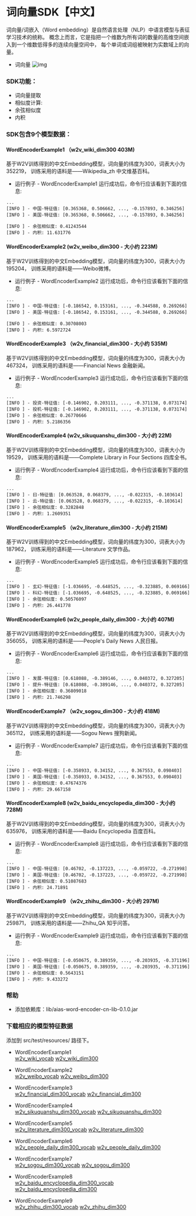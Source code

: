 # 词向量SDK【中文】
词向量/词嵌入（Word embedding）是自然语言处理（NLP）中语言模型与表征学习技术的统称。
概念上而言，它是指把一个维数为所有词的数量的高维空间嵌入到一个维数低得多的连续向量空间中，
每个单词或词组被映射为实数域上的向量。


- 词向量
![img](https://djl-model.oss-cn-hongkong.aliyuncs.com/AIAS/nlp_sdks/word_vector.jpeg)

### SDK功能：
- 词向量提取
- 相似度计算:
-   余弦相似度
-   内积

### SDK包含9个模型数据：
#### WordEncoderExample1 （w2v_wiki_dim300 403M)
   基于W2V训练得到的中文Embedding模型，词向量的纬度为300，词表大小为352219，
   训练采用的语料是——Wikipedia_zh 中文维基百科。

-  运行例子 - WordEncoderExample1
运行成功后，命令行应该看到下面的信息:
```text
...
[INFO ] - 中国-特征值: [0.365368, 0.506662, ..., -0.157893, 0.346256]
[INFO ] - 美国-特征值: [0.365368, 0.506662, ..., -0.157893, 0.346256]

[INFO ] - 余弦相似度: 0.41243544
[INFO ] - 内积: 11.631776
 ```
  
#### WordEncoderExample2 (w2v_weibo_dim300 - 大小约 223M)
   基于W2V训练得到的中文Embedding模型，词向量的纬度为300，词表大小为195204，
   训练采用的语料是——Weibo微博。
   
-  运行例子 - WordEncoderExample2
运行成功后，命令行应该看到下面的信息:
```text
...
[INFO ] - 中国-特征值: [-0.186542, 0.153161, ..., -0.344588, 0.269266]
[INFO ] - 美国-特征值: [-0.186542, 0.153161, ..., -0.344588, 0.269266]

[INFO ] - 余弦相似度: 0.30708003
[INFO ] - 内积: 6.5972724
```

#### WordEncoderExample3 （w2v_financial_dim300 - 大小约 535M)
   基于W2V训练得到的中文Embedding模型，词向量的纬度为300，词表大小为467324，
   训练采用的语料是——Financial News 金融新闻。
   
-  运行例子 - WordEncoderExample3
运行成功后，命令行应该看到下面的信息:
```text
...
[INFO ] - 投资-特征值: [-0.146902, 0.203111, ..., -0.371138, 0.073174]
[INFO ] - 投机-特征值: [-0.146902, 0.203111, ..., -0.371138, 0.073174]
[INFO ] - 余弦相似度: 0.26770666
[INFO ] - 内积: 5.2186356
```
  
#### WordEncoderExample4 (w2v_sikuquanshu_dim300 - 大小约 22M)
   基于W2V训练得到的中文Embedding模型，词向量的纬度为300，词表大小为19529，
   训练采用的语料是——Complete Library in Four Sections 四库全书。
   
-  运行例子 - WordEncoderExample4
运行成功后，命令行应该看到下面的信息:
```text
...
[INFO ] - 曰-特征值: [0.063528, 0.068379, ..., -0.022315, -0.103614]
[INFO ] - 云-特征值: [0.063528, 0.068379, ..., -0.022315, -0.103614]
[INFO ] - 余弦相似度: 0.3282848
[INFO ] - 内积: 1.2609351
```
   
#### WordEncoderExample5 （w2v_literature_dim300 - 大小约 215M)
   基于W2V训练得到的中文Embedding模型，词向量的纬度为300，词表大小为187962，
   训练采用的语料是——Literature 文学作品。

-  运行例子 - WordEncoderExample5
运行成功后，命令行应该看到下面的信息:
```text
...
[INFO ] - 玄幻-特征值: [-1.036695, -0.648525, ..., -0.323885, 0.069166]
[INFO ] - 科幻-特征值: [-1.036695, -0.648525, ..., -0.323885, 0.069166]
[INFO ] - 余弦相似度: 0.50576097
[INFO ] - 内积: 26.441778
```
  
#### WordEncoderExample6 (w2v_people_daily_dim300 - 大小约 407M)
   基于W2V训练得到的中文Embedding模型，词向量的纬度为300，词表大小为356055，
   训练采用的语料是——People's Daily News 人民日报。

-  运行例子 - WordEncoderExample6
运行成功后，命令行应该看到下面的信息:
```text
...
[INFO ] - 发展-特征值: [0.618088, -0.389146, ..., 0.040372, 0.327205]
[INFO ] - 提升-特征值: [0.618088, -0.389146, ..., 0.040372, 0.327205]
[INFO ] - 余弦相似度: 0.36809018
[INFO ] - 内积: 21.746298
```
   
#### WordEncoderExample7 （w2v_sogou_dim300 - 大小约 418M)
   基于W2V训练得到的中文Embedding模型，词向量的纬度为300，词表大小为365112，
   训练采用的语料是——Sogou News 搜狗新闻。

-  运行例子 - WordEncoderExample7
运行成功后，命令行应该看到下面的信息:
```text
...
[INFO ] - 中国-特征值: [-0.358933, 0.34152, ..., 0.367553, 0.098403]
[INFO ] - 美国-特征值: [-0.358933, 0.34152, ..., 0.367553, 0.098403]
[INFO ] - 余弦相似度: 0.47674376
[INFO ] - 内积: 29.667158
```
  
#### WordEncoderExample8 (w2v_baidu_encyclopedia_dim300 - 大小约 728M)
   基于W2V训练得到的中文Embedding模型，词向量的纬度为300，词表大小为635976，
   训练采用的语料是——Baidu Encyclopedia 百度百科。

-  运行例子 - WordEncoderExample8
运行成功后，命令行应该看到下面的信息:
```text
...
[INFO ] - 中国-特征值: [0.46702, -0.137223, ..., -0.059722, -0.271998]
[INFO ] - 美国-特征值: [0.46702, -0.137223, ..., -0.059722, -0.271998]
[INFO ] - 余弦相似度: 0.51087683
[INFO ] - 内积: 24.71891
```
   
#### WordEncoderExample9 （w2v_zhihu_dim300 - 大小约 297M)
   基于W2V训练得到的中文Embedding模型，词向量的纬度为300，词表大小为259871，
   训练采用的语料是——Zhihu_QA 知乎问答。
  
-  运行例子 - WordEncoderExample9
运行成功后，命令行应该看到下面的信息:
```text
...
[INFO ] - 中国-特征值: [-0.050675, 0.389359, ..., -0.203935, -0.371196]
[INFO ] - 美国-特征值: [-0.050675, 0.389359, ..., -0.203935, -0.371196]
[INFO ] - 余弦相似度: 0.5643151
[INFO ] - 内积: 9.433272
```

### 帮助
-  添加依赖库：lib/aias-word-encoder-cn-lib-0.1.0.jar

### 下载相应的模型特征数据
添加到 src/test/resources/ 路径下。     

-  WordEncoderExample1      
[w2v_wiki_vocab](https://djl-model.oss-cn-hongkong.aliyuncs.com/models/nlp_models/embedding_cn/w2v_wiki_vocab.txt) 
[w2v_wiki_dim300](https://djl-model.oss-cn-hongkong.aliyuncs.com/models/nlp_models/embedding_cn/w2v_wiki_dim300.npy) 

-  WordEncoderExample2      
[w2v_weibo_vocab](https://djl-model.oss-cn-hongkong.aliyuncs.com/models/nlp_models/embedding_cn/w2v_weibo_vocab.txt) 
[w2v_weibo_dim300](https://djl-model.oss-cn-hongkong.aliyuncs.com/models/nlp_models/embedding_cn/w2v_weibo_dim300.npy) 

-  WordEncoderExample3    
[w2v_financial_dim300_vocab](https://djl-model.oss-cn-hongkong.aliyuncs.com/models/nlp_models/embedding_cn/w2v_financial_dim300_vocab.txt) 
[w2v_financial_dim300](https://djl-model.oss-cn-hongkong.aliyuncs.com/models/nlp_models/embedding_cn/w2v_financial_dim300.npy) 

-  WordEncoderExample4     
[w2v_sikuquanshu_dim300_vocab](https://djl-model.oss-cn-hongkong.aliyuncs.com/models/nlp_models/embedding_cn/w2v_sikuquanshu_dim300_vocab.txt) 
[w2v_sikuquanshu_dim300](https://djl-model.oss-cn-hongkong.aliyuncs.com/models/nlp_models/embedding_cn/w2v_sikuquanshu_dim300.npy) 

-  WordEncoderExample5    
[w2v_literature_dim300_vocab](https://djl-model.oss-cn-hongkong.aliyuncs.com/models/nlp_models/embedding_cn/w2v_literature_dim300_vocab.txt) 
[w2v_literature_dim300](https://djl-model.oss-cn-hongkong.aliyuncs.com/models/nlp_models/embedding_cn/w2v_literature_dim300.npy) 

-  WordEncoderExample6    
[w2v_people_daily_dim300_vocab](https://djl-model.oss-cn-hongkong.aliyuncs.com/models/nlp_models/embedding_cn/w2v_people_daily_dim300_vocab.txt) 
[w2v_people_daily_dim300](https://djl-model.oss-cn-hongkong.aliyuncs.com/models/nlp_models/embedding_cn/w2v_people_daily_dim300.npy) 

-  WordEncoderExample7    
[w2v_sogou_dim300_vocab](https://djl-model.oss-cn-hongkong.aliyuncs.com/models/nlp_models/embedding_cn/w2v_sogou_dim300_vocab.txt) 
[w2v_sogou_dim300](https://djl-model.oss-cn-hongkong.aliyuncs.com/models/nlp_models/embedding_cn/w2v_sogou_dim300.npy) 

-  WordEncoderExample8     
[w2v_baidu_encyclopedia_dim300_vocab](https://djl-model.oss-cn-hongkong.aliyuncs.com/models/nlp_models/embedding_cn/w2v_baidu_encyclopedia_dim300_vocab.txt) 
[w2v_baidu_encyclopedia_dim300](https://djl-model.oss-cn-hongkong.aliyuncs.com/models/nlp_models/embedding_cn/w2v_baidu_encyclopedia_dim300.npy) 

-  WordEncoderExample9     
[w2v_zhihu_dim300_vocab](https://djl-model.oss-cn-hongkong.aliyuncs.com/models/nlp_models/embedding_cn/w2v_zhihu_dim300_vocab.txt) 
[w2v_zhihu_dim300](https://djl-model.oss-cn-hongkong.aliyuncs.com/models/nlp_models/embedding_cn/w2v_zhihu_dim300.npy) 
